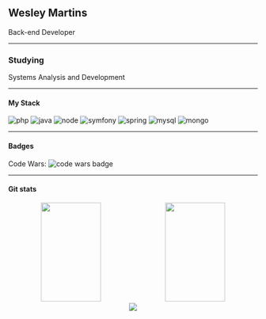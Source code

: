 ## Wesley Martins
Back-end Developer

---
### Studying
Systems Analysis and Development

---
#### My Stack
![php](https://img.shields.io/badge/php-1f2430?style=for-the-badge&logo=php)
![java](https://img.shields.io/badge/java-1f2430?style=for-the-badge&logo=java)
![node](https://img.shields.io/badge/node.js-1f2430?style=for-the-badge&logo=node.js)
![symfony](https://img.shields.io/badge/symfony-1f2430?style=for-the-badge&logo=symfony)
![spring](https://img.shields.io/badge/spring-1f2430?style=for-the-badge&logo=spring)
![mysql](https://img.shields.io/badge/mysql-1f2430?style=for-the-badge&logo=mysql)
![mongo](https://img.shields.io/badge/mongodb-1f2430?style=for-the-badge&logo=mongodb)

---
#### Badges
Code Wars: ![code wars badge](https://www.codewars.com/users/wesleyJs/badges/micro)

---
#### Git stats
<div style="text-align: center;">
    <img width="49%" height="200" src="https://github-readme-stats.vercel.app/api?username=wesleyvianam&show_icons=true&theme=ayu-mirage">
    <img width="49%" height="200" src="https://github-readme-streak-stats.herokuapp.com/?user=wesleyvianam&theme=ayu-mirage">
</div>

 <div style="text-align: center"> 
  <a href="https://www.linkedin.com/in/wesley-martins-103430207/" target="_blank"><img src="https://img.shields.io/badge/-LinkedIn-%230077B5?style=for-the-badge&logo=linkedin&logoColor=white" target="_blank"></a>  
</div>
